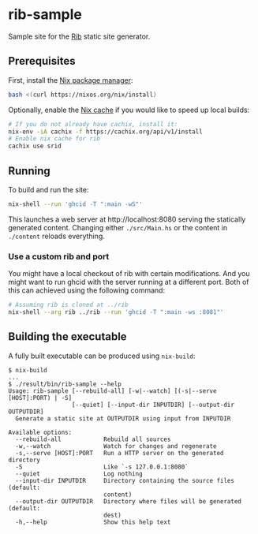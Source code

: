 # rib-sample

Sample site for the [Rib](https://github.com/srid/rib) static site generator.

## Prerequisites

First, install the [Nix package manager](https://nixos.org/nix/):

``` bash
bash <(curl https://nixos.org/nix/install)
```

Optionally, enable the [Nix cache](https://srid.cachix.org/) if you would like to speed up local builds:

``` bash
# If you do not already have cachix, install it:
nix-env -iA cachix -f https://cachix.org/api/v1/install
# Enable nix cache for rib
cachix use srid
```

## Running

To build and run the site:

```bash
nix-shell --run 'ghcid -T ":main -wS"'
```

This launches a web server at http://localhost:8080 serving the statically
generated content. Changing either `./src/Main.hs` or the content in `./content` 
reloads everything.

### Use a custom rib and port

You might have a local checkout of rib with certain modifications. And you might
want to run ghcid with the server running at a different port. Both of this can
achieved using the following command:

```bash
# Assuming rib is cloned at ../rib
nix-shell --arg rib ../rib --run 'ghcid -T ":main -ws :8081"'
```

## Building the executable

A fully built executable can be produced using `nix-build`:

```
$ nix-build 
...
$ ./result/bin/rib-sample --help
Usage: rib-sample [--rebuild-all] [-w|--watch] [(-s|--serve [HOST]:PORT) | -S] 
                  [--quiet] [--input-dir INPUTDIR] [--output-dir OUTPUTDIR]
  Generate a static site at OUTPUTDIR using input from INPUTDIR

Available options:
  --rebuild-all            Rebuild all sources
  -w,--watch               Watch for changes and regenerate
  -s,--serve [HOST]:PORT   Run a HTTP server on the generated directory
  -S                       Like `-s 127.0.0.1:8080`
  --quiet                  Log nothing
  --input-dir INPUTDIR     Directory containing the source files (default:
                           content)
  --output-dir OUTPUTDIR   Directory where files will be generated (default:
                           dest)
  -h,--help                Show this help text
```
